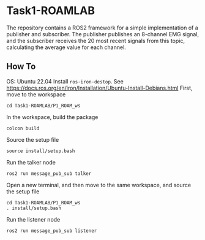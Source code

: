 # Task1-ROAMLAB
The repository contains a ROS2 framework for a simple implementation of a publisher and subscriber. The publisher publishes an 8-channel EMG signal, and the subscriber receives the 20 most recent signals from this topic, calculating the average value for each channel.

## How To
OS: Ubuntu 22.04
Install ``ros-iron-destop``. See https://docs.ros.org/en/iron/Installation/Ubuntu-Install-Debians.html
First, move to the workspace
```
cd Task1-ROAMLAB/P1_ROAM_ws
```
In the workspace, build the package
```
colcon build
```
Source the setup file
```
source install/setup.bash
```
Run the talker node
```
ros2 run message_pub_sub talker
```
Open a new terminal, and then move to the same workspace, and source the setup file
```
cd Task1-ROAMLAB/P1_ROAM_ws
. install/setup.bash
```
Run the listener node
```
ros2 run message_pub_sub listener
```
